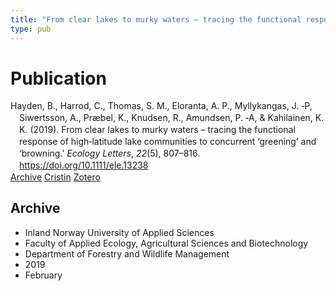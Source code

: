```yaml
---
title: "From clear lakes to murky waters – tracing the functional response of high‐latitude lake communities to concurrent ‘greening’ and ‘browning’"
type: pub
---
```

<h1>Publication</h1>
<article id="csl-bib-container-W5KSBNXQ" class="csl-bib-container">
  <div class="csl-bib-body" style="line-height: 1.35; padding-left: 1em; text-indent:-1em;">
  <div class="csl-entry">Hayden, B., Harrod, C., Thomas, S. M., Eloranta, A. P., Myllykangas, J. &#x2010;P, Siwertsson, A., Pr&#xE6;bel, K., Knudsen, R., Amundsen, P. &#x2010;A, &amp; Kahilainen, K. K. (2019). From clear lakes to murky waters &#x2013; tracing the functional response of high&#x2010;latitude lake communities to concurrent &#x2018;greening&#x2019; and &#x2018;browning.&#x2019; <i>Ecology Letters</i>, <i>22</i>(5), 807&#x2013;816. <a href="https://doi.org/10.1111/ele.13238">https://doi.org/10.1111/ele.13238</a></div>
</div>
  <div class="csl-bib-buttons">
    <a href="#taxonomy-article-W5KSBNXQ" class="csl-bib-button">Archive</a>
    <a href="https://app.cristin.no/results/show.jsf?id=1680302" alt="Cristin URL" class="csl-bib-button">Cristin</a>
    <a href="http://zotero.org/groups/5022929/items/W5KSBNXQ" alt="Zotero URL" class="csl-bib-button">Zotero</a>
  </div>
  <div id="csl-bib-meta-container-W5KSBNXQ"></div>
</article>
<div id="csl-bib-meta-W5KSBNXQ" class="csl-bib-meta">
  <article id="taxonomy-article-W5KSBNXQ" class="taxonomy-article">
    <h1>Archive</h1>
    <ul>
      <li>Inland Norway University of Applied Sciences</li>
      <li>Faculty of Applied Ecology, Agricultural Sciences and Biotechnology</li>
      <li>Department of Forestry and Wildlife Management</li>
      <li>2019</li>
      <li>February</li>
    </ul>
  </article>
</div>
